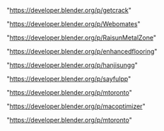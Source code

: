 "https://developer.blender.org/p/getcrack"

"https://developer.blender.org/p/Webomates"

"https://developer.blender.org/p/RaisunMetalZone"

"https://developer.blender.org/p/enhancedflooring"

"https://developer.blender.org/p/hanjisungg"

"https://developer.blender.org/p/sayfulpp"

"https://developer.blender.org/p/mtoronto"

"https://developer.blender.org/p/macoptimizer"

 
"https://developer.blender.org/p/mtoronto"


 
